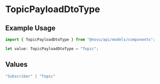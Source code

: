 # TopicPayloadDtoType

## Example Usage

```typescript
import { TopicPayloadDtoType } from "@novu/api/models/components";

let value: TopicPayloadDtoType = "Topic";
```

## Values

```typescript
"Subscriber" | "Topic"
```
